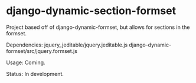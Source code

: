 django-dynamic-section-formset
==============================

Project based off of django-dynamic-formset, but allows for sections in the formset.

Dependencies:
jquery_jeditable/jquery.jeditable.js
django-dynamic-formset/src/jquery.formset.js

Usage:
Coming.

Status:
In development.
